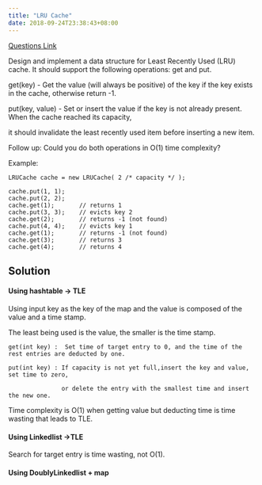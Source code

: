 ```yaml
---
title: "LRU Cache"
date: 2018-09-24T23:38:43+08:00
---
```


[Questions Link](https://leetcode.com/problems/lru-cache/description/) 

Design and implement a data structure for Least Recently Used (LRU) cache. It should support the following operations: get and put.

get(key) - Get the value (will always be positive) of the key if the key exists in the cache, otherwise return -1.

put(key, value) - Set or insert the value if the key is not already present. When the cache reached its capacity, 

it should invalidate the least recently used item before inserting a new item.

Follow up:
Could you do both operations in O(1) time complexity?

Example:

```
LRUCache cache = new LRUCache( 2 /* capacity */ );

cache.put(1, 1);
cache.put(2, 2);
cache.get(1);       // returns 1
cache.put(3, 3);    // evicts key 2
cache.get(2);       // returns -1 (not found)
cache.put(4, 4);    // evicts key 1
cache.get(1);       // returns -1 (not found)
cache.get(3);       // returns 3
cache.get(4);       // returns 4
```

## Solution

#### Using hashtable -> TLE

Using input key as the key of the map and the value is composed of the value and a time stamp.

The least being used is the value, the smaller is the time stamp. 

```
get(int key) :  Set time of target entry to 0, and the time of the rest entries are deducted by one.
```
```
put(int key) : If capacity is not yet full,insert the key and value, set time to zero, 

               or delete the entry with the smallest time and insert the new one. 
```

Time complexity is O(1) when getting value but deducting time is time wasting that leads to TLE.

#### Using Linkedlist ->TLE

Search for target entry is time wasting, not O(1).

#### Using DoublyLinkedlist + map


